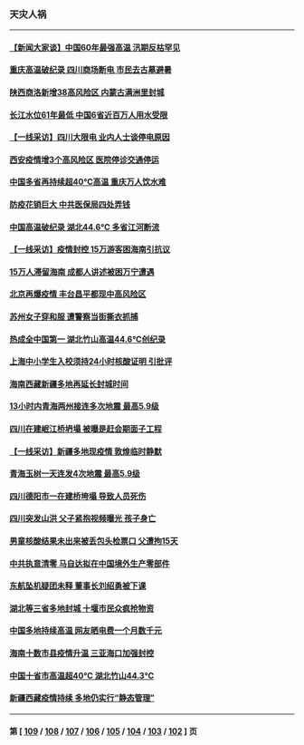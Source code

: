 ### 天灾人祸
---
#### [【新闻大家谈】中国60年最强高温 汛期反枯罕见](../../pages/ncid280/n13804532.md) 
#### [重庆高温破纪录 四川商场断电 市民去古墓避暑](../../pages/ncid280/n13804468.md) 
#### [陕西商洛新增38高风险区 内蒙古满洲里封城](../../pages/ncid280/n13804403.md) 
#### [长江水位61年最低 中国6省近百万人用水受限](../../pages/ncid280/n13804116.md) 
#### [【一线采访】四川大限电 业内人士谈停电原因](../../pages/ncid280/n13803685.md) 
#### [西安疫情增3个高风险区 医院停诊交通停运](../../pages/ncid280/n13803699.md) 
#### [中国多省再持续超40℃高温 重庆万人饮水难](../../pages/ncid280/n13803329.md) 
#### [防疫花销巨大 中共医保局四处弄钱](../../pages/ncid280/n13803275.md) 
#### [中国高温破纪录 湖北44.6℃ 多省江河断流](../../pages/ncid280/n13803212.md) 
#### [【一线采访】疫情封控 15万游客困海南引抗议](../../pages/ncid280/n13802950.md) 
#### [15万人滞留海南 成都人讲述被困万宁遭遇](../../pages/ncid280/n13802777.md) 
#### [北京再爆疫情 丰台昌平都现中高风险区](../../pages/ncid280/n13802921.md) 
#### [苏州女子穿和服 遭警察当街撕衣抓捕](../../pages/ncid280/n13802941.md) 
#### [热成全中国第一 湖北竹山高温44.6℃创纪录](../../pages/ncid280/n13802863.md) 
#### [上海中小学生入校须持24小时核酸证明 引批评](../../pages/ncid280/n13802739.md) 
#### [海南西藏新疆多地再延长封城时间](../../pages/ncid280/n13802667.md) 
#### [13小时内青海两州接连多次地震 最高5.9级](../../pages/ncid280/n13802662.md) 
#### [四川在建岷江桥坍塌 被曝是赶会期面子工程](../../pages/ncid280/n13802501.md) 
#### [【一线采访】新疆多地现疫情 敦煌临时静默](../../pages/ncid280/n13802256.md) 
#### [青海玉树一天连发4次地震 最高5.9级](../../pages/ncid280/n13802339.md) 
#### [四川德阳市一在建桥垮塌 导致人员死伤](../../pages/ncid280/n13802325.md) 
#### [四川突发山洪 父子紧抱视频曝光 孩子身亡](../../pages/ncid280/n13802145.md) 
#### [男童核酸结果未出来被丢包头检票口 父遭拘15天](../../pages/ncid280/n13802098.md) 
#### [中共执意清零 马自达拟在中国境外生产零部件](../../pages/ncid280/n13801960.md) 
#### [东航坠机疑团未释 董事长刘绍勇被下课](../../pages/ncid280/n13801768.md) 
#### [湖北等三省多地封城 十堰市民众疯抢物资](../../pages/ncid280/n13801734.md) 
#### [中国多地持续高温 网友晒电费一个月数千元](../../pages/ncid280/n13801760.md) 
#### [海南十数市县疫情升温 三亚海口加强封控](../../pages/ncid280/n13801700.md) 
#### [中国十省市高温超40℃ 湖北竹山44.3℃](../../pages/ncid280/n13801536.md) 
#### [新疆西藏疫情持续 多地仍实行“静态管理”](../../pages/ncid280/n13801663.md) 

---
#### 第 [ [109](./109.md) / [108](./108.md) / [107](./107.md) / [106](./106.md) / [105](./105.md) / [104](./104.md) / [103](./103.md) / [102](./102.md) ] 页

